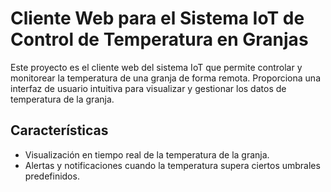 # Cliente Web para el Sistema IoT de Control de Temperatura en Granjas

Este proyecto es el cliente web del sistema IoT que permite controlar y monitorear la temperatura de una granja de forma remota. Proporciona una interfaz de usuario intuitiva para visualizar y gestionar los datos de temperatura de la granja.

## Características

- Visualización en tiempo real de la temperatura de la granja.
- Alertas y notificaciones cuando la temperatura supera ciertos umbrales predefinidos.
